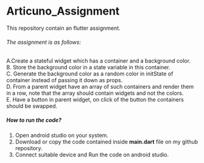 # Articuno_Assignment
This repository contain an flutter assignment.

###### The assignment is as follows:<br />
A.Create a stateful widget which has a container and a background color.<br />
B. Store the background color in a state variable in this container.<br />
C. Generate the background color as a random color in initState of container instead of passing it down as props.<br />
D. From a parent widget have an array of such containers and render them in a row, note that the array should contain widgets and not the colors.<br />
E. Have a button in parent widget, on click of the button the containers should be swapped.<br />

##### How to run the code?<br />
1. Open android studio on your system.<br />
2. Download or copy the code contained inside **main.dart** file on my github repository.<br />
3. Connect suitable device and Run the code on android studio.<br />

